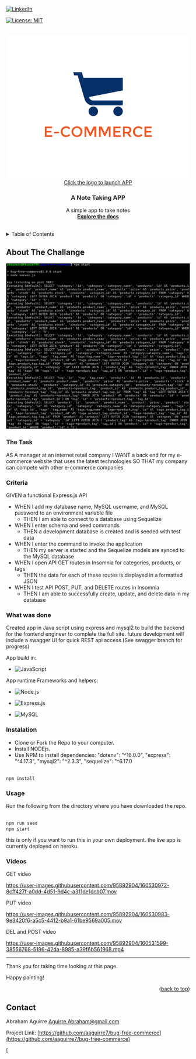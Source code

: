 <div id="top"><div>
<!--
*** This is the Readme for eCommerce Backend
-->

<!-- Project Shields -->

[![LinkedIn][linkedin-shield]][linkedin-url]

[![License: MIT](https://img.shields.io/badge/License-MIT-yellow.svg)](https://opensource.org/licenses/MIT)

<!-- Project Logo -->
<br />
<div align="center">
    <a href="https://young-dawn-24619.herokuapp.com/api/categories">
        <img src="./public/assets/images/logo.png" alt="logo">
        <br>Click the logo to launch APP<br>
    <a/>
    <h3 align="center">
        A Note Taking APP
    </h3>
    <p align="center">
        A simple app to take notes
        <br />
        <a href="https://github.com/aaguirre7/bug-free-commerce">
            <strong>Explore the docs</strong>
        </a>
        <br />
        <br />
</div>

<!-- TABLE OF CONTENTS -->
<details>
  <summary>Table of Contents</summary>
  <ol>
    <li>
      <a href="#about-the-project">About The Project</a>
    </li>
    <li>
        <a href="#what-was-done"> What was done</a>
    </li>
    <li>
        <a href="#instalation"> instalation</a>
    </li>
    <li>
        <a href="#usage"> usage</a>
    </li>
    <li>
        <a href="#contact">Contact</a>
    </li>

  </ol>
</details>

<!-- ABOUT THE PROJECT -->
## About The Challange

[![Product Name Screen Shot][product-screenshot1]](./public/assets/images/11-express-homework-demo-01.png)

### The Task

AS A manager at an internet retail company
I WANT a back end for my e-commerce website that uses the latest technologies
SO THAT my company can compete with other e-commerce companies

### Criteria

GIVEN a functional Express.js API

- WHEN I add my database name, MySQL username, and MySQL password to an environment variable file
  - THEN I am able to connect to a database using Sequelize
- WHEN I enter schema and seed commands
  - THEN a development database is created and is seeded with test data
- WHEN I enter the command to invoke the application
  - THEN my server is started and the Sequelize models are synced to the MySQL database
- WHEN I open API GET routes in Insomnia for categories, products, or tags
  - THEN the data for each of these routes is displayed in a formatted JSON
- WHEN I test API POST, PUT, and DELETE routes in Insomnia
  - THEN I am able to successfully create, update, and delete data in my database

### What was done

Created app in Java script using express and mysql2 to build the backend for the frontend engineer to complete the full site.
future development will include a swagger UI for quick REST api access.(See swagger branch for progress)

App build in:  

- ![JavaScript](https://img.shields.io/badge/javascript-%23323330.svg?logo=javascript&logoColor=%23F7DF1E&style=for-the-badge)

App runtime Frameworks and helpers:

- ![Node.js ](https://img.shields.io/badge/node.js-6DA55F?logo=node.js&logoColor=white&style=for-the-badge)

- ![Express.js](https://img.shields.io/badge/express.js-%23404d59.svg?logo=express&logoColor=%2361DAFB&style=for-the-badge)

- ![MySQL](https://img.shields.io/badge/mysql-%2300f.svg?logo=mysql&logoColor=white&style=for-the-badge)

### Instalation

- Clone or Fork the Repo to your computer.
- Install NODEjs.
- Use NPM to install dependencies:
    "dotenv": "^16.0.0",
    "express": "^4.17.3",
    "mysql2": "^2.3.3",
    "sequelize": "^6.17.0

```

npm install 

```

### Usage

Run the following from the directory where you have downloaded the repo.

```

npm run seed
npm start

```

this is only if you want to run this in your own deployment. the live app is currently deployed on heroku.

### Videos

GET video


https://user-images.githubusercontent.com/95892904/160530972-8cff427f-a0dd-4d51-9d4c-a311de1dcb07.mov


PUT video


https://user-images.githubusercontent.com/95892904/160530983-9e3420f6-a5c5-4412-b9a1-61be9569a005.mov


DEL and POST video


https://user-images.githubusercontent.com/95892904/160531599-38556768-5196-42da-8985-a39f6b561968.mp4


-------------------------
Thank you for taking time looking at this page.

Happy painting!

<p align="right">(<a href="#top">back to top</a>)</p>

<!-- CONTACT -->
## Contact

Abraham Aguirre Aguirre.Abraham@gmail.com

Project Link: [https://github.com/aaguirre7/bug-free-commerce](https://github.com/aaguirre7/bug-free-commerce)

<!-- MARKDOWN LINKS & IMAGES -->
[linkedin-shield]: https://img.shields.io/badge/-LinkedIn-black.svg?style=for-the-badge&logo=linkedin&colorB=555
[linkedin-url]: https://www.linkedin.com/in/abraham-aguirre-1b237293/
[product-screenshot1]: ./public/assets/images/screenshot_1.png
[
